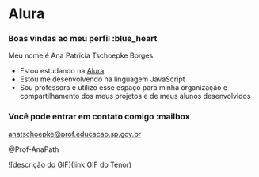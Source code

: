 # Alura
### Boas vindas ao meu perfil :blue_heart

Meu nome é Ana Patricia Tschoepke Borges

- Estou estudando na [Alura](https://www.alura.com.br)
- Estou me desenvolvendo na linguagem JavaScript
- Sou professora e utilizo esse espaço para minha organização e compartilhamento dos meus projetos e de meus alunos desenvolvidos

### Você pode entrar em contato comigo :mailbox
anatschoepke@prof.educacao.sp.gov.br

@Prof-AnaPath

![descrição do GIF](link GIF do Tenor)
